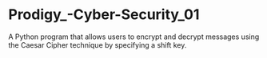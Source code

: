 # Prodigy_-Cyber-Security_01
A Python program that allows users to encrypt and decrypt messages using the Caesar Cipher technique by specifying a shift key.
